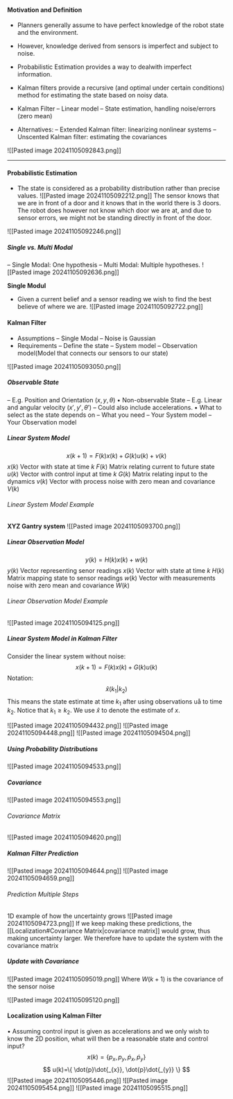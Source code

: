 #### Motivation and Definition
* Planners generally assume to have perfect knowledge of the robot state and the  environment.
* However, knowledge derived from sensors is imperfect and subject to noise.
* Probabilistic Estimation provides a way to dealwith imperfect information.
* Kalman filters provide a recursive (and optimal under certain conditions) method for estimating the state based on noisy data.

* Kalman Filter
	– Linear model
	– State estimation, handling noise/errors (zero mean)
* Alternatives:
	– Extended Kalman filter: linearizing nonlinear systems
	– Unscented Kalman filter: estimating the covariances

![[Pasted image 20241105092843.png]]

---
#### Probabilistic Estimation
* The state is considered as a probability distribution rather than precise values.
![[Pasted image 20241105092212.png]]
The sensor knows that we are in front of a door and it knows that in the world there is 3 doors. The robot does however not know which door we are at, and due to sensor errors, we might not be standing directly in front of the door. 

![[Pasted image 20241105092246.png]]

##### Single vs. Multi Modal
– Single Modal: One hypothesis
– Multi Modal: Multiple hypotheses.
![[Pasted image 20241105092636.png]]

**Single Modul**
* Given a current belief and a sensor reading we wish to find the best believe of where we are.
![[Pasted image 20241105092722.png]]

#### Kalman Filter
* Assumptions
	– Single Modal
	– Noise is Gaussian
* Requirements
	– Define the state
	– System model
	– Observation model(Model that connects our sensors to our state)

![[Pasted image 20241105093050.png]]

##### Observable State
– E.g. Position and Orientation $(x, y,\theta)$
• Non-observable State
	– E.g. Linear and angular velocity $(x',y',\theta')$
	– Could also include accelerations.
• What to select as the state depends on
	– What you need
	– Your System model
	– Your Observation model

##### Linear System Model
$$
x(k+1)=F(k)x(k)+G(k)u(k)+v(k)
$$
$x(k)$ Vector with state at time $k$
$F(k)$ Matrix relating current to future state
$u(k)$ Vector with control input at time $k$
$G(k)$ Matrix relating input to the dynamics
$v(k)$ Vector with process noise with zero mean and covariance $V(k)$

###### Linear System Model Example
**XYZ Gantry system**
![[Pasted image 20241105093700.png]]

##### Linear Observation Model
$$
y(k)=H(k)x(k)+w(k)
$$
$y(k)$ Vector representing senor readings
$x(k)$ Vector with state at time $k$
$H(k)$ Matrix mapping state to sensor readings
$w(k)$ Vector with measurements noise with zero mean and covariance $W(k)$

###### Linear Observation Model Example
![[Pasted image 20241105094125.png]]

##### Linear System Model in Kalman Filter
Consider the linear system without noise:
$$
x(k+1)=F(k)x(k)+G(k)u(k)
$$
Notation:
$$
\hat{x}(k_{1}|k_{2})
$$
This means the state estimate at time $k_{1}$ after using observations uå to time $k_{2}$. Notice that $k_{1}\geq k_{2}$.
We use $\hat{x}$ to denote the estimate of $x$.

![[Pasted image 20241105094432.png]]
![[Pasted image 20241105094448.png]]
![[Pasted image 20241105094504.png]]

##### Using Probability Distributions
![[Pasted image 20241105094533.png]]


##### Covariance
![[Pasted image 20241105094553.png]]
###### Covariance Matrix
![[Pasted image 20241105094620.png]]

##### Kalman Filter Prediction
![[Pasted image 20241105094644.png]]
![[Pasted image 20241105094659.png]]

###### Prediction Multiple Steps
1D example of how the uncertainty grows
![[Pasted image 20241105094723.png]]
If we keep making these predictions, the [[Localization#Covariance Matrix|covariance matrix]] would grow, thus making uncertainty larger.
We therefore have to update the system with the covariance matrix

##### Update with Covariance
![[Pasted image 20241105095019.png]]
Where $W(k+1)$ is the covariance of the sensor noise

![[Pasted image 20241105095120.png]]

#### Localization using Kalman Filter
• Assuming control input is given as accelerations and we only wish to know the 2D position, what will then be a reasonable state and control input?
$$
x(k)=\{ p_{x}, p_{y},\dot{p}_{x},\dot{p}_{y} \}
$$
$$
u(k)=\{ \dot{p}\dot{_{x}}, \dot{p}\dot{_{y}} \}
$$
![[Pasted image 20241105095446.png]]
![[Pasted image 20241105095454.png]]
![[Pasted image 20241105095515.png]]

